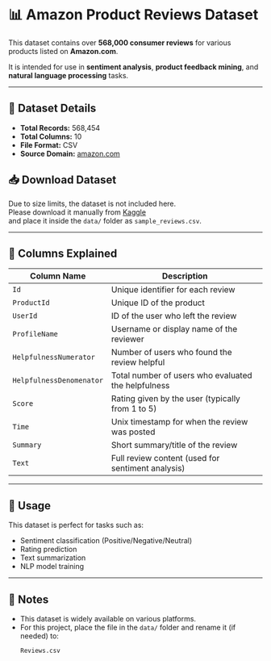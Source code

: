 # 📊 Amazon Product Reviews Dataset

This dataset contains over **568,000 consumer reviews** for various products listed on **Amazon.com**.

It is intended for use in **sentiment analysis**, **product feedback mining**, and **natural language processing** tasks.

---

## 📁 Dataset Details

- **Total Records:** 568,454
- **Total Columns:** 10
- **File Format:** CSV
- **Source Domain:** [amazon.com](https://www.amazon.com)

## 📥 Download Dataset

Due to size limits, the dataset is not included here.  
Please download it manually from [Kaggle](https://www.kaggle.com/datasets/arhamrumi/amazon-product-reviews)  
and place it inside the `data/` folder as `sample_reviews.csv`.

---

## 📌 Columns Explained

| Column Name              | Description                                                 |
|--------------------------|-------------------------------------------------------------|
| `Id`                     | Unique identifier for each review                           |
| `ProductId`              | Unique ID of the product                                     |
| `UserId`                 | ID of the user who left the review                          |
| `ProfileName`            | Username or display name of the reviewer                    |
| `HelpfulnessNumerator`   | Number of users who found the review helpful                |
| `HelpfulnessDenomenator` | Total number of users who evaluated the helpfulness         |
| `Score`                  | Rating given by the user (typically from 1 to 5)            |
| `Time`                   | Unix timestamp for when the review was posted               |
| `Summary`                | Short summary/title of the review                           |
| `Text`                   | Full review content (used for sentiment analysis)           |

---

## 🧠 Usage

This dataset is perfect for tasks such as:
- Sentiment classification (Positive/Negative/Neutral)
- Rating prediction
- Text summarization
- NLP model training

---

## 🔄 Notes

- This dataset is widely available on various platforms.
- For this project, place the file in the `data/` folder and rename it (if needed) to:
  ```
  Reviews.csv
  ```

